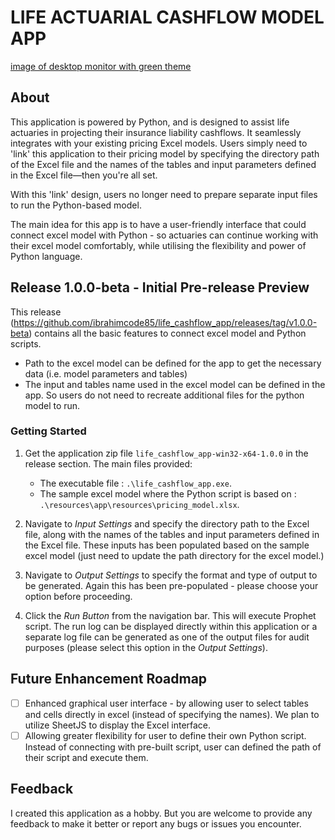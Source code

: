 # LIFE ACTUARIAL CASHFLOW MODEL APP

[image of desktop monitor with green theme](public\assets\main-img-wide-jpg.jpg)

## About

This application is powered by Python, and is designed to assist life actuaries in projecting their insurance liability cashflows.
It seamlessly integrates with your existing pricing Excel models.
Users simply need to 'link' this application to their pricing model by specifying the directory path of the Excel file and the names of the tables and input parameters defined in the Excel file—then you're all set.

With this 'link' design, users no longer need to prepare separate input files to run the Python-based model.

The main idea for this app is to have a user-friendly interface that could connect excel model with Python - so actuaries can continue working with their excel model comfortably, while utilising the flexibility and power of Python language.

## Release 1.0.0-beta - Initial Pre-release Preview

This release (https://github.com/ibrahimcode85/life_cashflow_app/releases/tag/v1.0.0-beta) contains all the basic features to connect excel model and Python scripts.

- Path to the excel model can be defined for the app to get the necessary data (i.e. model parameters and tables)
- The input and tables name used in the excel model can be defined in the app. So users do not need to recreate additional files for the python model to run.

### Getting Started

1. Get the application zip file `life_cashflow_app-win32-x64-1.0.0` in the release section. The main files provided:

   - The executable file : `.\life_cashflow_app.exe`.
   - The sample excel model where the Python script is based on : `.\resources\app\resources\pricing_model.xlsx`.

2. Navigate to _Input Settings_ and specify the directory path to the Excel file, along with the names of the tables and input parameters defined in the Excel file. These inputs has been populated based on the sample excel model (just need to update the path directory for the excel model.)

3. Navigate to _Output Settings_ to specify the format and type of output to be generated. Again this has been pre-populated - please choose your option before proceeding.

4. Click the _Run Button_ from the navigation bar. This will execute Prophet script. The run log can be displayed directly within this application or a separate log file can be generated as one of the output files for audit purposes (please select this option in the _Output Settings_).

## Future Enhancement Roadmap

- [ ] Enhanced graphical user interface - by allowing user to select tables and cells directly in excel (instead of specifying the names). We plan to utilize SheetJS to display the Excel interface.
- [ ] Allowing greater flexibility for user to define their own Python script. Instead of connecting with pre-built script, user can defined the path of their script and execute them.

## Feedback

I created this application as a hobby. But you are welcome to provide any feedback to make it better or report any bugs or issues you encounter.
